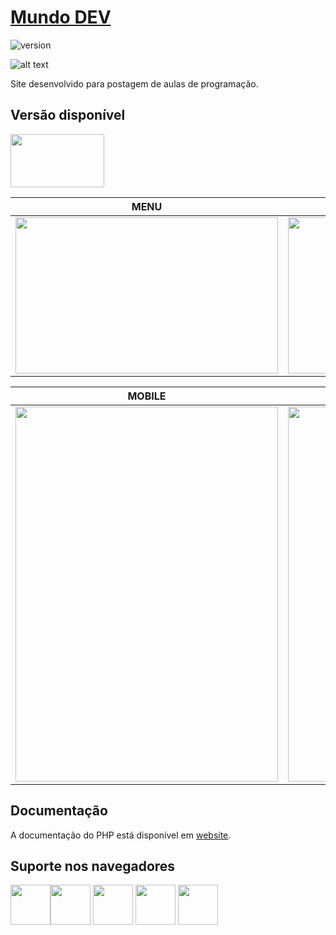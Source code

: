 # [Mundo DEV](https://www.felipesales.com.br/mundodev)

![version](https://img.shields.io/badge/version-1.0.0-blue.svg)

![alt text](https://uploaddeimagens.com.br/images/001/970/252/original/background.jpg "tela")

Site desenvolvido para postagem de aulas de programação.

## Versão disponível

[<img src="https://upload.wikimedia.org/wikipedia/commons/thumb/2/27/PHP-logo.svg/1200px-PHP-logo.svg.png" width="150" height="85" />](http://www.php.net/)

| MENU | CARD |
| --- | --- |
| <img src="https://uploaddeimagens.com.br/images/001/970/248/original/1.jpg" width="420" height="250" /> | <img src="https://uploaddeimagens.com.br/images/001/970/249/original/2.jpg" width="420" height="250" />

| MOBILE | MENU |
| --- | --- |
| <img src="https://uploaddeimagens.com.br/images/001/970/250/original/3.jpg" width="420" height="600" /> | <img src="https://uploaddeimagens.com.br/images/001/970/251/original/6.jpg" width="420" height="600" />

## Documentação
A documentação do PHP está disponível em [website](https://laravel.com/docs/).

## Suporte nos navegadores

<img src="https://s3.amazonaws.com/creativetim_bucket/github/browser/chrome.png" width="64" height="64"><img src="https://s3.amazonaws.com/creativetim_bucket/github/browser/firefox.png" width="64" height="64"> <img src="https://s3.amazonaws.com/creativetim_bucket/github/browser/edge.png" width="64" height="64"> <img src="https://s3.amazonaws.com/creativetim_bucket/github/browser/safari.png" width="64" height="64"> <img src="https://s3.amazonaws.com/creativetim_bucket/github/browser/opera.png" width="64" height="64">
